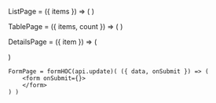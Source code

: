 ListPage = ({ items }) => (
	<List items={items} />
)

TablePage = ({ items, count }) => (
	<Table items count />
)

DetailsPage = ({ item }) => (

)

```
FormPage = formHOC(api.update)( ({ data, onSubmit }) => (
	<form onSubmit={}>
	</form>
) )
```